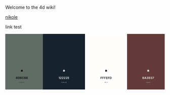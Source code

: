 Welcome to the 4d wiki!

[nikole](nikole)

link test

![Screenshot 2025-01-27 at 10 59 10 PM](/wiki/images/a317962609dc804cdcd328256fb63764.jpg)
